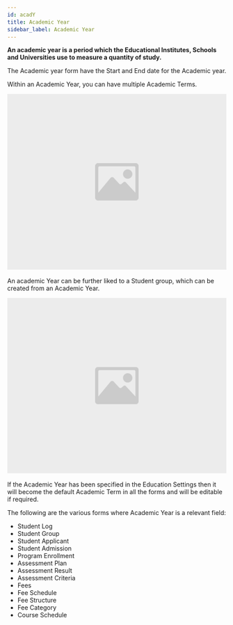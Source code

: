 ```yaml
---
id: acadY
title: Academic Year
sidebar_label: Academic Year
---
```


**An academic year is a period which the Educational Institutes, Schools and Universities use to measure a quantity of study.**

The Academic year form have the Start and End date for the Academic year.

Within an Academic Year, you can have multiple Academic Terms.

![image](images/image.jpg)

An academic Year can be further liked to a Student group, which can be created from an Academic Year.

![image](images/image.jpg)

If the Academic Year has been specified in the Education Settings then it will become the default Academic Term in all the forms and will be editable if required.

The following are the various forms where Academic Year is a relevant field:

- Student Log
- Student Group
- Student Applicant
- Student Admission
- Program Enrollment
- Assessment Plan
- Assessment Result
- Assessment Criteria
- Fees
- Fee Schedule
- Fee Structure
- Fee Category
- Course Schedule
